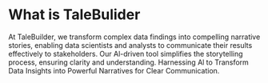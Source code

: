 
# What is TaleBulider

At TaleBuilder, we transform complex data findings into compelling narrative stories, enabling data scientists and analysts to communicate their results effectively to stakeholders. Our Al-driven tool simplifies the storytelling process, ensuring clarity and understanding.
Harnessing Al to Transform Data Insights into Powerful Narratives for
Clear Communication.
